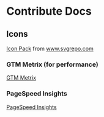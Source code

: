 # Contribute Docs

## Icons

[Icon Pack](https://www.svgrepo.com/collection/iconsax-duotone-filled-icons/) from www.svgrepo.com

### GTM Metrix (for performance)

[GTM Metrix](https://gtmetrix.com/reports/zelzele.io/mmxcClrY/)

### PageSpeed Insights

[PageSpeed Insights](https://pagespeed.web.dev/report?url=https%3A%2F%2Fzelzele.io%2F)
